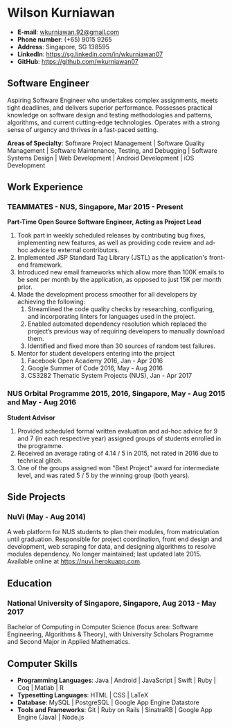 # Wilson Kurniawan

* **E-mail**: wkurniawan.92@gmail.com
* **Phone number**: (+65) 9015 9265
* **Address**: Singapore, SG 138595
* **LinkedIn**: https://sg.linkedin.com/in/wkurniawan07
* **GitHub**: https://github.com/wkurniawan07

## Software Engineer

Aspiring Software Engineer who undertakes complex assignments, meets tight deadlines, and delivers superior performance. Possesses practical knowledge on software design and testing methodologies and patterns, algorithms, and current cutting-edge technologies. Operates with a strong sense of urgency and thrives in a fast-paced setting.

**Areas of Specialty**:
Software Project Management | Software Quality Management | Software Maintenance, Testing, and Debugging |
Software Systems Design | Web Development | Android Development | iOS Development

## Work Experience

### TEAMMATES - NUS, Singapore, Mar 2015 - Present

**Part-Time Open Source Software Engineer, Acting as Project Lead**

1. Took part in weekly scheduled releases by contributing bug fixes, implementing new features, as well as providing code review and ad-hoc advice to external contributors.
1. Implemented JSP Standard Tag Library (JSTL) as the application's front-end framework.
1. Introduced new email frameworks which allow more than 100K emails to be sent per month by the application, as opposed to just 15K per month prior.
1. Made the development process smoother for all developers by achieving the following:
   1. Streamlined the code quality checks by researching, configuring, and incorporating linters for languages used in the project.
   1. Enabled automated dependency resolution which replaced the project’s previous way of requiring developers to manually download them.
   1. Identified and fixed more than 30 sources of random test failures.
1. Mentor for student developers entering into the project
   1. Facebook Open Academy 2016, Jan - Apr 2016
   1. Google Summer of Code 2016, May - Aug 2016
   1. CS3282 Thematic System Projects (NUS), Jan - Apr 2017

### NUS Orbital Programme 2015, 2016, Singapore, May - Aug 2015 and May - Aug 2016

**Student Advisor**

1. Provided scheduled formal written evaluation and ad-hoc advice for 9 and 7 (in each respective year) assigned groups of students enrolled in the programme.
1. Received an average rating of 4.14 / 5 in 2015, not rated in 2016 due to technical glitch.
1. One of the groups assigned won "Best Project" award for intermediate level, and was rated 5 / 5 by the winning group (both years).

## Side Projects

### NuVi (May - Aug 2014)

A web platform for NUS students to plan their modules, from matriculation until graduation. Responsible for project coordination, front end design and development, web scraping for data, and designing algorithms to resolve modules dependency. No longer maintained; last updated late 2015. Available online at https://nuvi.herokuapp.com.

## Education

### National University of Singapore, Singapore, Aug 2013 - May 2017

Bachelor of Computing in Computer Science (focus area: Software Engineering, Algorithms & Theory), with University Scholars Programme and Second Major in Applied Mathematics.

## Computer Skills

* **Programming Languages**: Java | Android | JavaScript | Swift | Ruby | Coq | Matlab | R
* **Typesetting Languages**: HTML | CSS | LaTeX
* **Database**: MySQL | PostgreSQL | Google App Engine Datastore
* **Tools and Frameworks**: Git | Ruby on Rails | SinatraRB | Google App Engine (Java) | Node.js
